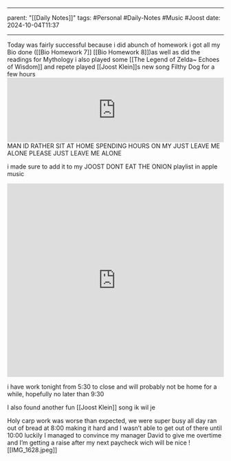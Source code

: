 
---
parent: "[[Daily Notes]]"
tags:
	#Personal
	#Daily-Notes 
	#Music
	#Joost
date: 2024-10-04T11:37

---

Today was fairly successful because i did abunch of homework
	i got all my Bio done ([[Bio Homework 7]] [[Bio Homework 8]])as well as did the readings for Mythology
i also played some [[The Legend of Zelda~ Echoes of Wisdom]] and repete played [[Joost Klein]]s new song Filthy Dog for a few hours <iframe allow="autoplay *; encrypted-media *;" frameborder="0" height="150" style="width:100%;max-width:660px;overflow:hidden;background:transparent;" sandbox="allow-forms allow-popups allow-same-origin allow-scripts allow-storage-access-by-user-activation allow-top-navigation-by-user-activation" src="https://embed.music.apple.com/us/album/filthy-dog/1771079769?i=1771079774"></iframe>  
MAN ID RATHER SIT AT HOME SPENDING HOURS ON MY JUST LEAVE ME ALONE PLEASE JUST LEAVE ME ALONE


i made sure to add it to my JOOST DONT EAT THE ONION playlist in apple music

<iframe allow="autoplay *; encrypted-media *;" frameborder="0" height="450" style="width:100%;max-width:660px;overflow:hidden;background:transparent;" sandbox="allow-forms allow-popups allow-same-origin allow-scripts allow-storage-access-by-user-activation allow-top-navigation-by-user-activation" src="https://embed.music.apple.com/us/playlist/joost-dont-eat-the-onion/pl.u-RRbV0ZRImDJGlKM"></iframe>

i have work tonight from 5:30 to close and will probably not be home for a while, hopefully no later than 9:30

I also found another fun [[Joost Klein]] song ik wil je 

Holy carp work was worse than expected, we were super busy all day ran out of bread at 8:00 making it hard and I wasn’t able to get out of there until 10:00 luckily I managed to convince my manager David to give me overtime and I’m getting a raise after my next paycheck wich will be nice
![[IMG_1628.jpeg]]

